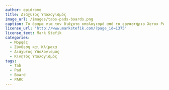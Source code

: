 ```yaml
---
author: epidrome
title: Διάχυτος Υπολογισμός 
image_url: /images/tabs-pads-boards.png
caption: Το όραμα για τον διάχυτο υπολογισμό από το εργαστήριο Xerox PARC βασίζεται σε τρεις διακριτές φόρμες συσκευών διάδρασης με τους χρήστες οι οποίες επικονωνούν διαφανώς μεταξύ τους έτσι ώστε οι χρήστες να μπορούν να πραγματοποιήσουν τους στόχους τους είτε ατομικά είτε συνεργατικά.
license_url: 'http://www.markstefik.com/?page_id=1375'
license_text: Mark Stefik
categories:
  - Μορφές
  - Σύνθεση και Κλίμακα
  - Διάχυτος Υπολογισμός
  - Κινητός Υπολογισμός
tags:
  - Tab
  - Pad
  - Board
  - PARC
---
```

